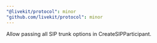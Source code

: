 ```yaml
---
"@livekit/protocol": minor
"github.com/livekit/protocol": minor
---
```


Allow passing all SIP trunk options in CreateSIPParticipant.
